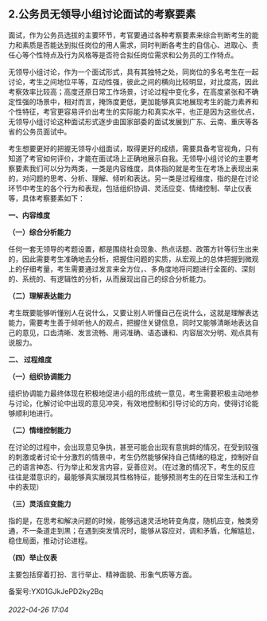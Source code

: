 ## 2.公务员无领导小组讨论面试的考察要素
面试，作为公务员选拔的主要环节，考官要通过各种考察要素来综合判断考生的能力和素质是否能达到拟任岗位的用人需求，同时判断各考生的自信心、进取心、责任心等个性特点及行为风格等是否符合拟任岗位需求和公务员的工作特点。


无领导小组讨论，作为一个面试形式，具有其独特之处，同岗位的多名考生在一起讨论，考生之间地位平等，互动性强，彼此之间的横向比较明显，对比度高，因此考察效率比较高；高度还原日常工作场景，讨论过程中变化多，在高度紧张和不确定性强的场景中，相对而言，掩饰度更低，更加能够真实地展现考生的能力素养和个性特征，考官更容易评价出考生的实际能力和真实水平，也正是因为这些优点，无领导小组讨论这种面试形式逐步由国家部委的面试发展到广东、云南、重庆等各省的公务员面试中。


考生想要更好的把握无领导小组面试，取得更好的成绩，需要具备考官视角，只有知道了考官如何评价，才能在面试场上正确地展示自我。无领导小组讨论的主要考察要素我们可以分为两类，一类是内容维度，具体指的就是考生在考场上表现出来的，对问题的思考、分析、理解、倾听和表达。另一类是过程维度，指的是在讨论环节中考生的各个行为和表现，包括组织协调、灵活应变、情绪控制、举止仪表等，具体考察要素如下：


**一、内容维度**


**（一）综合分析能力**


任何一套无领导的考题设置，都是围绕社会现象、热点话题、政策方针等衍生出来的，因此需要考生准确地去分析，把握住问题的实质，从宏观上的总体把握到微观上的仔细考量，考生需要通过发言来全方位，、多角度地将问题进行全面的、深刻的、系统的、有逻辑性的分析，从而展现出自己的综合分析能力。


**（二）理解表达能力**


考生既要能够听懂别人在说什么，又要让别人听懂自己在说什么，这就是理解表达能力，需要考生善于倾听他人的观点，把握住关键信息，同时又能够清晰地表达自己的意见，口齿清晰、发言流畅、用词准确、语态谦和、内容层次分明、观点具有说服力。


**二、 过程维度**


**（一）组织协调能力**


组织协调能力最终体现在积极地促进小组的形成统一意见，考生需要积极主动地参与讨论，化解讨论中出现的意见冲突，有效地控制和引导讨论的方向，使得讨论能够顺利地进行。


**（二）情绪控制能力**


在讨论的过程中，会出现意见争执，甚至可能会出现有意挑衅的情况，在受到较强的刺激或者讨论十分激烈的情景中，考生仍然能够保持自己情绪的稳定，控制好自己的语言神态、行为举止和发言内容，妥善应对。（在过激的情况下，考生的反应往往是潜意识的，最能够真实展现其性格特征，能够预测考生的在日常生活和工作中的表现）


**（三）灵活应变能力**


指的是，在思考和解决问题的时候，能够迅速灵活地转变角度，随机应变，触类旁通，不一条道走到黑；在遇到突发情况时，能够从容应对，调和矛盾，化解尴尬，稳住局面，推动讨论进程。


**（四）举止仪表**


主要包括穿着打扮、言行举止、精神面貌、形象气质等方面。


备案号:YX01GJkJePD2ky2Bq


###### 2022-04-26 17:04
